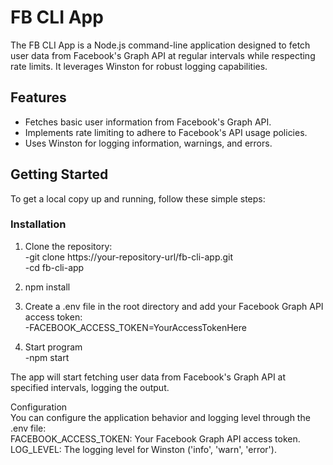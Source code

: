 # FB CLI App

The FB CLI App is a Node.js command-line application designed to fetch user data from Facebook's Graph API at regular intervals while respecting rate limits. It leverages Winston for robust logging capabilities.

## Features

- Fetches basic user information from Facebook's Graph API.
- Implements rate limiting to adhere to Facebook's API usage policies.
- Uses Winston for logging information, warnings, and errors.

## Getting Started

To get a local copy up and running, follow these simple steps:

### Installation

1. Clone the repository:<br>
   -git clone https://your-repository-url/fb-cli-app.git<br>
   -cd fb-cli-app
   
2. npm install

3. Create a .env file in the root directory and add your Facebook Graph API access token:<br>
   -FACEBOOK_ACCESS_TOKEN=YourAccessTokenHere

4. Start program<br>
  -npm start

The app will start fetching user data from Facebook's Graph API at specified intervals, logging the output.

Configuration<br>
    You can configure the application behavior and logging level through the .env file:
<br>
FACEBOOK_ACCESS_TOKEN: Your Facebook Graph API access token.<br>
LOG_LEVEL: The logging level for Winston ('info', 'warn', 'error').
